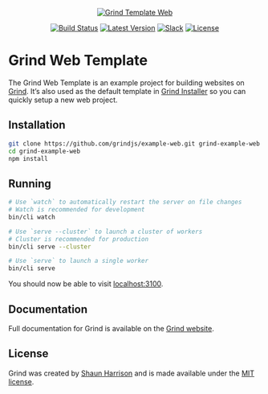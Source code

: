 <p align="center"><a href="https://grind.rocks"><img src="https://assets.grind.rocks/docs/img/grind-template-web.svg" alt="Grind Template Web" /></a></p>

<p align="center">
<a href="https://cloud.drone.io/grindjs/example-web"><img src="https://cloud.drone.io/api/badges/grindjs/example-web/status.svg" alt="Build Status"></a>
<a href="https://github.com/grindjs/example-web"><img src="https://img.shields.io/github/tag/grindjs/example-web.svg" alt="Latest Version"></a>
<a href="https://chat.grind.rocks"><img src="https://chat.grind.rocks/badge.svg" alt="Slack"></a>
<a href="https://github.com/grindjs/example-web"><img src="https://img.shields.io/badge/License-MIT-blue.svg" alt="License"></a>
</p>

# Grind Web Template

The Grind Web Template is an example project for building websites on [Grind](https://github.com/grindjs/framework).  It’s also used as the default template in [Grind Installer](https://github.com/grindjs/installer) so you can quickly setup a new web project.

## Installation

```bash
git clone https://github.com/grindjs/example-web.git grind-example-web
cd grind-example-web
npm install
```

## Running

```bash
# Use `watch` to automatically restart the server on file changes
# Watch is recommended for development
bin/cli watch

# Use `serve --cluster` to launch a cluster of workers
# Cluster is recommended for production
bin/cli serve --cluster

# Use `serve` to launch a single worker
bin/cli serve
```

You should now be able to visit [localhost:3100](http://localhost:3100).

## Documentation

Full documentation for Grind is available on the [Grind website](https://grind.rocks/).

## License

Grind was created by [Shaun Harrison](https://github.com/shnhrrsn) and is made available under the [MIT license](LICENSE).
